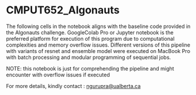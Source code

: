 # CMPUT652_Algonauts
The following cells in the notebook aligns with the baseline code provided in the Algonauts challenge. GoogleColab Pro or Jupyter notebook is the preferred platform for execution of this program due to computational complexities and memory overflow issues. 
Different versions of this pipeline with variants of resnet and ensemble model were executed on MacBook Pro with batch processing and modular programming of sequential jobs.

NOTE: this notebook is just for comprehending the pipeline and might encounter with overflow issues if executed

For more details, kindly contact : ngurupra@ualberta.ca
